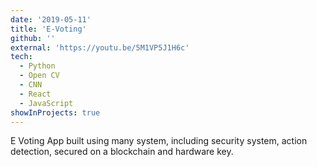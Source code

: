 ```yaml
---
date: '2019-05-11'
title: 'E-Voting'
github: ''
external: 'https://youtu.be/5M1VP5J1H6c'
tech:
  - Python
  - Open CV
  - CNN
  - React
  - JavaScript
showInProjects: true
---
```


E Voting App built using many system, including security system, action detection, secured on a blockchain and hardware key.

